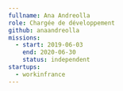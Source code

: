 ```yaml
---
fullname: Ana Andreolla
role: Chargée de développement
github: anaandreolla
missions:
  - start: 2019-06-03
    end: 2020-06-30
    status: independent
startups:
  - workinfrance
---
```



